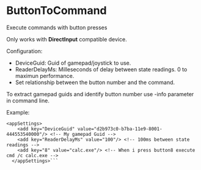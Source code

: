 # ButtonToCommand
Execute commands with button presses

Only works with **DirectInput** compatible device.

Configuration:
- DeviceGuid: Guid of gamepad/joystick to use.
- ReaderDelayMs: Milleseconds of delay between state readings. 0 to maximun performance.
- Set relationship between the button number and the command. 


To extract gamepad guids and identify button number use -info parameter in command line.

Example: 

```
<appSettings>
    <add key="DeviceGuid" value="d2b973c0-b7ba-11e9-8001-444553540000"/> <!-- My gamepad Guid -->
    <add key="ReaderDelayMs" value="100"/> <!-- 100ms between state readings -->
    <add key="8" value="calc.exe"/> <!-- When i press button8 execute cmd /c calc.exe -->
  </appSettings>```
  

